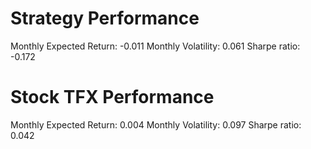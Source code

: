 # Strategy Performance
Monthly Expected Return: -0.011
Monthly Volatility: 0.061
Sharpe ratio: -0.172
# Stock TFX Performance
Monthly Expected Return: 0.004
Monthly Volatility: 0.097
Sharpe ratio: 0.042

